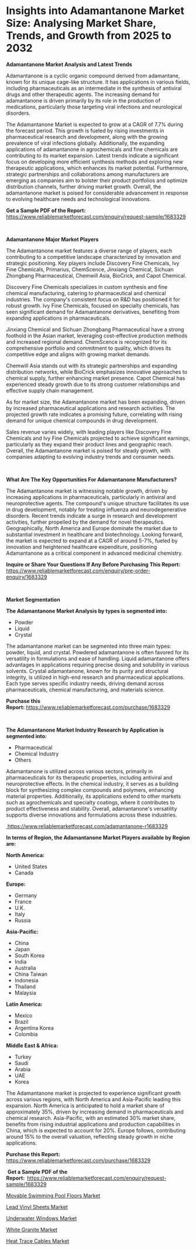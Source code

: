 <p><h1>Insights into Adamantanone Market Size: Analysing Market Share, Trends, and Growth from 2025 to 2032</h1></p><p><strong>Adamantanone Market Analysis and Latest Trends</strong></p>
<p><p>Adamantanone is a cyclic organic compound derived from adamantane, known for its unique cage-like structure. It has applications in various fields, including pharmaceuticals as an intermediate in the synthesis of antiviral drugs and other therapeutic agents. The increasing demand for adamantanone is driven primarily by its role in the production of medications, particularly those targeting viral infections and neurological disorders.</p><p>The Adamantanone Market is expected to grow at a CAGR of 7.7% during the forecast period. This growth is fueled by rising investments in pharmaceutical research and development, along with the growing prevalence of viral infections globally. Additionally, the expanding applications of adamantanone in agrochemicals and fine chemicals are contributing to its market expansion. Latest trends indicate a significant focus on developing more efficient synthesis methods and exploring new therapeutic applications, which enhances its market potential. Furthermore, strategic partnerships and collaborations among manufacturers are emerging as companies aim to bolster their product portfolios and optimize distribution channels, further driving market growth. Overall, the adamantanone market is poised for considerable advancement in response to evolving healthcare needs and technological innovations.</p></p>
<p><strong>Get a Sample PDF of the Report:&nbsp;</strong> <a href="https://www.reliablemarketforecast.com/enquiry/request-sample/1683329?utm_campaign=1899&utm_medium=2&utm_source=Github&utm_content=ia&utm_term=31032025&utm_id=adamantanone">https://www.reliablemarketforecast.com/enquiry/request-sample/1683329</a></p>
<p>&nbsp;</p>
<p><strong>Adamantanone Major Market Players</strong></p>
<p><p>The Adamantanone market features a diverse range of players, each contributing to a competitive landscape characterized by innovation and strategic positioning. Key players include Discovery Fine Chemicals, Ivy Fine Chemicals, Primarius, ChemScence, Jinxiang Chemical, Sichuan Zhongbang Pharmaceutical, Chemwill Asia, BioCrick, and Capot Chemical.</p><p>Discovery Fine Chemicals specializes in custom synthesis and fine chemical manufacturing, catering to pharmaceutical and chemical industries. The company's consistent focus on R&D has positioned it for robust growth. Ivy Fine Chemicals, focused on specialty chemicals, has seen significant demand for Adamantanone derivatives, benefiting from expanding applications in pharmaceuticals.</p><p>Jinxiang Chemical and Sichuan Zhongbang Pharmaceutical have a strong foothold in the Asian market, leveraging cost-effective production methods and increased regional demand. ChemScence is recognized for its comprehensive portfolio and commitment to quality, which drives its competitive edge and aligns with growing market demands.</p><p>Chemwill Asia stands out with its strategic partnerships and expanding distribution networks, while BioCrick emphasizes innovative approaches to chemical supply, further enhancing market presence. Capot Chemical has experienced steady growth due to its strong customer relationships and effective supply chain management.</p><p>As for market size, the Adamantanone market has been expanding, driven by increased pharmaceutical applications and research activities. The projected growth rate indicates a promising future, correlating with rising demand for unique chemical compounds in drug development.</p><p>Sales revenue varies widely, with leading players like Discovery Fine Chemicals and Ivy Fine Chemicals projected to achieve significant earnings, particularly as they expand their product lines and geographic reach. Overall, the Adamantanone market is poised for steady growth, with companies adapting to evolving industry trends and consumer needs.</p></p>
<p>&nbsp;</p>
<p><strong>What Are The Key Opportunities For Adamantanone Manufacturers?</strong></p>
<p><p>The Adamantanone market is witnessing notable growth, driven by increasing applications in pharmaceuticals, particularly in antiviral and neuroprotective agents. The compound's unique structure facilitates its use in drug development, notably for treating influenza and neurodegenerative disorders. Recent trends indicate a surge in research and development activities, further propelled by the demand for novel therapeutics. Geographically, North America and Europe dominate the market due to substantial investment in healthcare and biotechnology. Looking forward, the market is expected to expand at a CAGR of around 5-7%, fueled by innovation and heightened healthcare expenditure, positioning Adamantanone as a critical component in advanced medicinal chemistry.</p></p>
<p><strong>Inquire or Share Your Questions If Any Before Purchasing This Report:</strong> <a href="https://www.reliablemarketforecast.com/enquiry/pre-order-enquiry/1683329?utm_campaign=1899&utm_medium=2&utm_source=Github&utm_content=ia&utm_term=31032025&utm_id=adamantanone">https://www.reliablemarketforecast.com/enquiry/pre-order-enquiry/1683329</a></p>
<p>&nbsp;</p>
<p><strong>Market Segmentation</strong></p>
<p><strong>The Adamantanone Market Analysis by types is segmented into:</strong></p>
<p><ul><li>Powder</li><li>Liquid</li><li>Crystal</li></ul></p>
<p><p>The adamantanone market can be segmented into three main types: powder, liquid, and crystal. Powdered adamantanone is often favored for its versatility in formulations and ease of handling. Liquid adamantanone offers advantages in applications requiring precise dosing and solubility in various solvents. Crystal adamantanone, known for its purity and structural integrity, is utilized in high-end research and pharmaceutical applications. Each type serves specific industry needs, driving demand across pharmaceuticals, chemical manufacturing, and materials science.</p></p>
<p><strong>Purchase this Report:&nbsp;</strong><a href="https://www.reliablemarketforecast.com/purchase/1683329?utm_campaign=1899&utm_medium=2&utm_source=Github&utm_content=ia&utm_term=31032025&utm_id=adamantanone">https://www.reliablemarketforecast.com/purchase/1683329</a></p>
<p>&nbsp;</p>
<p><strong>The Adamantanone Market Industry Research by Application is segmented into:</strong></p>
<p><ul><li>Pharmaceutical</li><li>Chemical Industry</li><li>Others</li></ul></p>
<p><p>Adamantanone is utilized across various sectors, primarily in pharmaceuticals for its therapeutic properties, including antiviral and neuroprotective effects. In the chemical industry, it serves as a building block for synthesizing complex compounds and polymers, enhancing material properties. Additionally, its applications extend to other markets such as agrochemicals and specialty coatings, where it contributes to product effectiveness and stability. Overall, adamantanone's versatility supports diverse innovations and formulations across these industries.</p></p>
<p><a href="https://www.reliablemarketforecast.com/adamantanone-r1683329?utm_campaign=1899&utm_medium=2&utm_source=Github&utm_content=ia&utm_term=31032025&utm_id=adamantanone">&nbsp;https://www.reliablemarketforecast.com/adamantanone-r1683329</a></p>
<p><strong>In terms of Region, the Adamantanone Market Players available by Region are:</strong></p>
<p>
    <p> <strong> North America: </strong>
        <ul>
            <li>United States</li>
            <li>Canada</li>
        </ul>
        </p> 
    <p> <strong> Europe: </strong>
        <ul>
            <li>Germany</li>
            <li>France</li>
            <li>U.K.</li>
            <li>Italy</li>
            <li>Russia</li>
        </ul>
        </p> 
    <p> <strong> Asia-Pacific: </strong>
        <ul>
            <li>China</li>
            <li>Japan</li>
            <li>South Korea</li>
            <li>India</li>
            <li>Australia</li>
            <li>China Taiwan</li>
            <li>Indonesia</li>
            <li>Thailand</li>
            <li>Malaysia</li>
        </ul>
        </p> 
    <p> <strong> Latin America: </strong>
        <ul>
            <li>Mexico</li>
            <li>Brazil</li>
            <li>Argentina Korea</li>
            <li>Colombia</li>
        </ul>
        </p> 
    <p> <strong> Middle East & Africa: </strong>
        <ul>
            <li>Turkey</li>
            <li>Saudi</li>
            <li>Arabia</li>
            <li>UAE</li>
            <li>Korea</li>
        </ul>
    </p>
    </p>
<p><p>The Adamantanone market is projected to experience significant growth across various regions, with North America and Asia-Pacific leading this expansion. North America is anticipated to hold a market share of approximately 35%, driven by increasing demand in pharmaceuticals and chemical research. Asia-Pacific, with an estimated 30% market share, benefits from rising industrial applications and production capabilities in China, which is expected to account for 20%. Europe follows, contributing around 15% to the overall valuation, reflecting steady growth in niche applications.</p></p>
<p><strong>Purchase this Report: </strong><a href="https://www.reliablemarketforecast.com/purchase/1683329?utm_campaign=1899&utm_medium=2&utm_source=Github&utm_content=ia&utm_term=31032025&utm_id=adamantanone">https://www.reliablemarketforecast.com/purchase/1683329</a></p>
<p>&nbsp;<strong>Get a Sample PDF of the Report:&nbsp;&nbsp;</strong><a href="https://www.reliablemarketforecast.com/enquiry/request-sample/1683329?utm_campaign=1899&utm_medium=2&utm_source=Github&utm_content=ia&utm_term=31032025&utm_id=adamantanone">https://www.reliablemarketforecast.com/enquiry/request-sample/1683329</a></p>
<p><strong></strong></p>
<p><p><a href="https://github.com/iontahoehlct/Market-Research-Report-List-1/blob/main/movable-swimming-pool-floors-market.md?utm_campaign=1899&utm_medium=2&utm_source=Github&utm_content=ia&utm_term=31032025&utm_id=adamantanone">Movable Swimming Pool Floors Market</a></p><p><a href="https://github.com/rogetspate12/Market-Research-Report-List-1/blob/main/lead-vinyl-sheets-market.md?utm_campaign=1899&utm_medium=2&utm_source=Github&utm_content=ia&utm_term=31032025&utm_id=adamantanone">Lead Vinyl Sheets Market</a></p><p><a href="https://github.com/sahoolipko6f/Market-Research-Report-List-1/blob/main/underwater-windows-market.md?utm_campaign=1899&utm_medium=2&utm_source=Github&utm_content=ia&utm_term=31032025&utm_id=adamantanone">Underwater Windows Market</a></p><p><a href="https://github.com/alawnhvicay/Market-Research-Report-List-1/blob/main/white-granite-market.md?utm_campaign=1899&utm_medium=2&utm_source=Github&utm_content=ia&utm_term=31032025&utm_id=adamantanone">White Granite Market</a></p><p><a href="https://github.com/ranewknaller/Market-Research-Report-List-1/blob/main/heat-trace-cables-market.md?utm_campaign=1899&utm_medium=2&utm_source=Github&utm_content=ia&utm_term=31032025&utm_id=adamantanone">Heat Trace Cables Market</a></p></p>